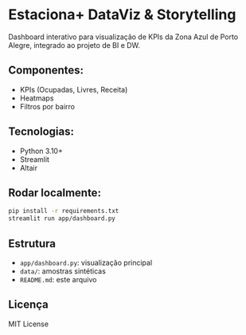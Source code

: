 
# Estaciona+ DataViz & Storytelling

Dashboard interativo para visualização de KPIs da Zona Azul de Porto Alegre, integrado ao projeto de BI e DW.

## Componentes:
- KPIs (Ocupadas, Livres, Receita)
- Heatmaps
- Filtros por bairro

## Tecnologias:
- Python 3.10+
- Streamlit
- Altair

## Rodar localmente:
```bash
pip install -r requirements.txt
streamlit run app/dashboard.py
```

## Estrutura
- `app/dashboard.py`: visualização principal
- `data/`: amostras sintéticas
- `README.md`: este arquivo

## Licença
MIT License
